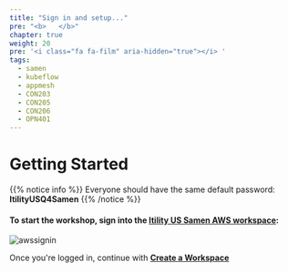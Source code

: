 ```yaml
---
title: "Sign in and setup..."
pre: "<b>   </b>"
chapter: true
weight: 20
pre: '<i class="fa fa-film" aria-hidden="true"></i> '
tags:
  - samen
  - kubeflow
  - appmesh
  - CON203
  - CON205
  - CON206
  - OPN401
---
```


# Getting Started

{{% notice info %}}
Everyone should have the same default password: **ItilityUSQ4Samen**
{{% /notice %}}

#### To start the workshop, sign into the [Itility US Samen AWS workspace](https://053164941908.signin.aws.amazon.com/console):

![awssignin](/images/prerequisites/sign_into_itility_us_playground.png)

Once you're logged in, continue with [**Create a Workspace**](/020_prerequisites/workspace/)
